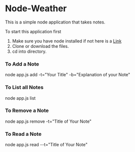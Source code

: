 # Node-Weather

This is a simple node application that takes notes.

To start this application first

1. Make sure you have node installed if not here is  a [Link](https://nodejs.org/en/)
1. Clone or download the files.
2. cd into directory.


### To Add a Note

node app.js add -t="Your Title" -b="Explanation of your Note"


### To List all Notes

node app.js list

### To Remove a Note

node app.js remove -t="Title of Your Note"

### To Read a Note

node app.js read --t="Title of Your Note"
